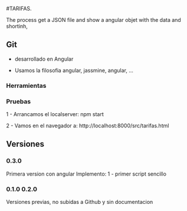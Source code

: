 #TARIFAS.

The process get a JSON file and show a angular objet with the data and shortinh, 

## Git

- desarrollado en Angular 

- Usamos la filosofia angular, jassmine, angular, ...


### Herramientas




### Pruebas

1 - Arrancamos el localserver: npm start

2 - Vamos en el navegador a: http://localhost:8000/src/tarifas.html


## Versiones

### 0.3.0

Primera version con angular
Implemento:
1 - primer script sencillo 



### 0.1.0 0.2.0 

Versiones previas, no subidas a Github y sin documentacion 

